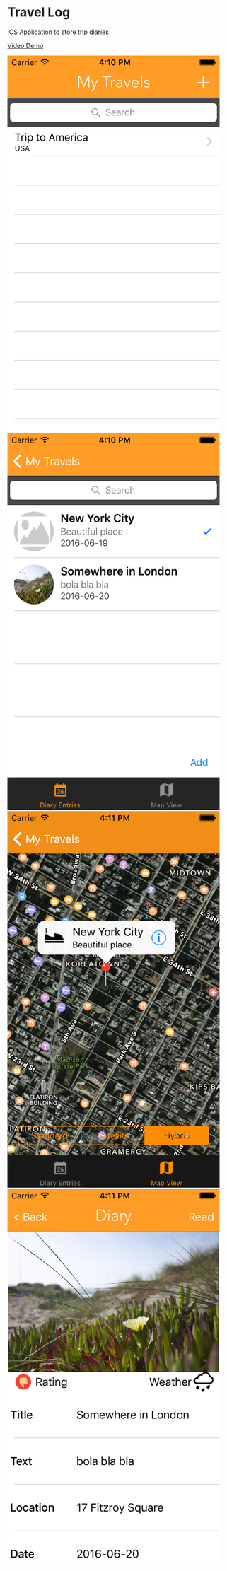# Travel Log
iOS Application to store trip diaries

<a href="https://www.youtube.com/watch?v=QuAxoywjVsk" target="_blank">Video Demo</a>

![Alt text](/Screen%20Shots/trips.png?raw=true "Trips View")
![Alt text](/Screen%20Shots/diary_entries.png?raw=true "Diary Entries View")
![Alt text](/Screen%20Shots/map.png?raw=true "Map View")
![Alt text](/Screen%20Shots/diary_entry_details.png?raw=true "Diary Entries Details View")
